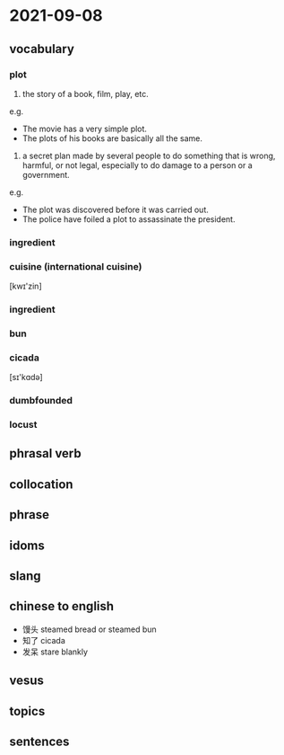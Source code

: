 # 2021-09-08
## vocabulary
### plot
1. the story of a book, film, play, etc.

e.g.
- The movie has a very simple plot.
- The plots of his books are basically all the same.

1. a secret plan made by several people to do something that is wrong, harmful, or not legal, especially to do damage to a person or a government.

e.g.
- The plot was discovered before it was carried out.
- The police have foiled a plot to assassinate the president.

### ingredient
### cuisine (international cuisine)
[kwɪ'zin]

### ingredient
### bun
### cicada
[sɪ'kɑdə]

### dumbfounded

### locust

## phrasal verb

## collocation

## phrase

## idoms

## slang

## chinese to english
- 馒头 steamed bread or steamed bun
- 知了 cicada
- 发呆 stare blankly

## vesus

## topics

## sentences
